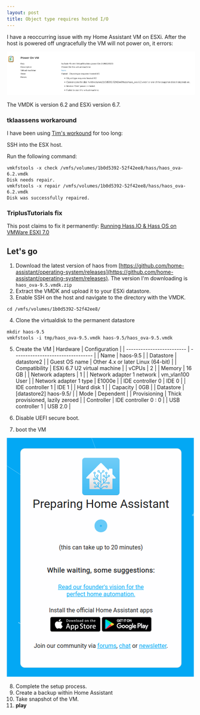 ```yaml
---
layout: post
title: Object type requires hosted I/O
---
```


I have a reoccurring issue with my Home Assistant VM on ESXi. After the host is powered off ungracefully the VM will not power on, it errors: 

![Object type requires hosted I/O](/../images/doiotyourself.com_2023-02-02-Object-type-requires-hosted-IO_error.png)

The VMDK is version 6.2 and ESXi version 6.7. 

### tklaassens workaround 

I have been using [Tim's workound](https://tklaassens.wordpress.com/2019/05/13/object-type-requires-hosted-i-o/) for too long:

SSH into the ESX host.

Run the following command:

```console
vmkfstools -x check /vmfs/volumes/1b0d5392-52f42ee8/hass/haos_ova-6.2.vmdk
Disk needs repair.
vmkfstools -x repair /vmfs/volumes/1b0d5392-52f42ee8/hass/haos_ova-6.2.vmdk
Disk was successfully repaired.
```

### TriplusTutorials fix

This post claims to fix it permanently: [Running Hass.IO & Hass OS on VMWare ESXI 7.0](https://www.triplustutorials.be/homeassistant/running-hass-io-hass-os-on-vmware-esxi-7-0/)

## Let's go

1. Download the latest version of haos from [https://github.com/home-assistant/operating-system/releases](https://github.com/home-assistant/operating-system/releases). 
The version I'm downloading is `haos_ova-9.5.vmdk.zip `
2. Extract the VMDK and upload it to your ESXi datastore.
3. Enable SSH on the host and navigate to the directory with the VMDK. 
```console
cd /vmfs/volumes/1b0d5392-52f42ee8/
```
4. Clone the virtualdisk to the permanent datastore
```console
mkdir haos-9.5
vmkfstools -i tmp/haos_ova-9.5.vmdk haos-9.5/haos_ova-9.5.vmdk
```
5.  Create the VM
| Hardware                  | Configuration                     |
| ------------------------- | --------------------------------- |
| Name                      | haos-9.5                          |
| Datastore                 | datastore2                        |
| Guest OS name             | Other 4.x or later Linux (64-bit) |
| Compatibility             | ESXi 6.7 U2 virtual machine       |
| vCPUs                     | 2                                 |
| Memory                    | 16 GB                             |
| Network adapters          | 1                                 |
| Network adapter 1 network | vm_vlan100 User                   |
| Network adapter 1 type    | E1000e                            |
| IDE controller 0          | IDE 0                             |
| IDE controller 1          | IDE 1                             |
| Hard disk 1               |
| Capacity                  | 0GB                               |
| Datastore                 | [datastore2] haos-9.5/            |
| Mode                      | Dependent                         |
| Provisioning              | Thick provisioned, lazily zeroed  |
| Controller                | IDE controller 0 : 0              |
| USB controller 1          | USB 2.0                           |

6. Disable UEFI secure boot.
7. boot the VM

![](/../images/doiotyourself.com_2023-02-02-Object-type-requires-hosted-IO_preparing-home-assistant.png)

8. Complete the setup process. 
9. Create a backup within Home Assistant
10.   Take snapshot of the VM.
11.   **play**